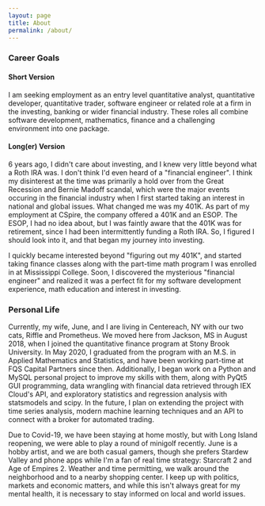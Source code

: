 ```yaml
---
layout: page
title: About
permalink: /about/
---
```


### Career Goals

#### Short Version

I am seeking employment as an entry level quantitative analyst, quantitative developer, quantitative trader, software engineer or related role at a firm in the investing, banking or wider financial industry. These roles all combine software development, mathematics, finance and a challenging environment into one package.  

#### Long(er) Version

6 years ago, I didn't care about investing, and I knew very little beyond what a Roth IRA was. I don't think I'd even heard of a "financial engineer". I think my disinterest at the time was primarily a hold over from the Great Recession and Bernie Madoff scandal, which were the major events occuring in the financial industry when I first started taking an interest in national and global issues. What changed me was my 401K. As part of my employment at CSpire, the company offered a 401K and an ESOP. The ESOP, I had no idea about, but I was faintly aware that the 401K was for retirement, since I had been intermittently funding a Roth IRA. So, I figured I should look into it, and that began my journey into investing.  

I quickly became interested beyond "figuring out my 401K", and started taking finance classes along with the part-time math program I was enrolled in at Mississippi College. Soon, I discovered the mysterious "financial engineer" and realized it was a perfect fit for my software development experience, math education and interest in investing.

### Personal Life

Currently, my wife, June, and I are living in Centereach, NY with our two cats, Riffle and Prometheus. We moved here from Jackson, MS in August 2018, when I joined the quantitative finance program at Stony Brook University. In May 2020, I graduated from the program with an M.S. in Applied Mathematics and Statistics, and have been working part-time at FQS Capital Partners since then. Additionally, I began work on a Python and MySQL personal project to improve my skills with them, along with PyQt5 GUI programming, data wrangling with financial data retrieved through IEX Cloud's API, and exploratory statistics and regression analysis with statsmodels and scipy. In the future, I plan on extending the project with time series analysis, modern machine learning techniques and an API to connect with a broker for automated trading.  

Due to Covid-19, we have been staying at home mostly, but with Long Island reopening, we were able to play a round of minigolf recently. June is a hobby artist, and we are both casual gamers, though she prefers Stardew Valley and phone apps while I'm a fan of real time strategy: Starcraft 2 and Age of Empires 2. Weather and time permitting, we walk around the neighborhood and to a nearby shopping center. I keep up with politics, markets and economic matters, and while this isn't always great for my mental health, it is necessary to stay informed on local and world issues.
